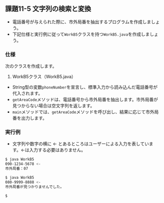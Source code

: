 ## 課題11-5 文字列の検索と変換

- 電話番号が与えられた際に、市外局番を抽出するプログラムを作成しましょう。
- 下記仕様と実行例に従って`WorkB5`クラスを持つ`WorkB5.java`を作成しましょう。

### 仕様

次のクラスを作成します。

1. WorkB5クラス（WorkB5.java）

- String型の変数`phoneNumber`を宣言し、標準入力から読み込んだ電話番号が代入されます。
- `getAreaCode`メソッドは、電話番号から市外局番を抽出します。市外局番が見つからない場合は空文字列を返します。
- `main`メソッドでは、`getAreaCode`メソッドを呼び出し、結果に応じて市外局番を出力します。

### 実行例

- 文字列や数字の横に <- とあるところはユーザーによる入力を表しています。<-は入力する必要はありません。

```sh
$ java WorkB5
090-1234-5678 <-
市外局番：07

$ java WorkB5
080-9999-8888 <-
市外局番が見つかりませんでした。

$
```